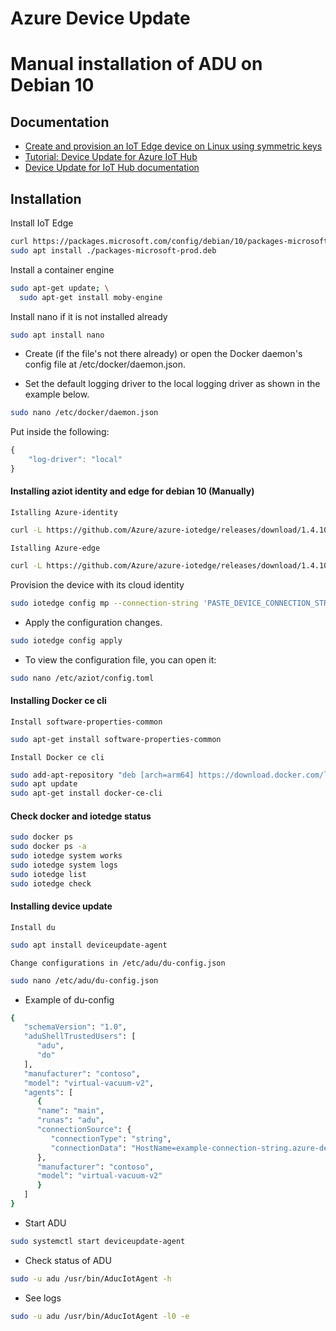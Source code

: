 # Azure Device Update

# Manual installation of ADU on Debian 10

## Documentation

 - [Create and provision an IoT Edge device on Linux using symmetric keys](https://learn.microsoft.com/en-us/azure/iot-edge/how-to-provision-single-device-linux-symmetric?view=iotedge-1.4&amp%3Btabs=azure-portal%2Cubuntu&tabs=azure-portal%2Cubuntu)
 - [Tutorial: Device Update for Azure IoT Hub](https://learn.microsoft.com/en-us/azure/iot-hub-device-update/device-update-simulator)
 - [Device Update for IoT Hub documentation](https://learn.microsoft.com/en-us/azure/iot-hub-device-update/)
## Installation

 Install IoT Edge
```bash
curl https://packages.microsoft.com/config/debian/10/packages-microsoft-prod.deb > ./packages-microsoft-prod.deb
sudo apt install ./packages-microsoft-prod.deb
```
Install a container engine
```bash
sudo apt-get update; \
  sudo apt-get install moby-engine
```

Install nano if it is not installed already
```bash
sudo apt install nano
```
- Create (if the file's not there already) or open the Docker daemon's config file at /etc/docker/daemon.json.

- Set the default logging driver to the local logging driver as shown in the example below.
```bash
sudo nano /etc/docker/daemon.json
```
Put inside the following:
```javascript
{
    "log-driver": "local"
}
```
#### Installing aziot identity and edge for debian 10 (Manually)

``` Istalling Azure-identity ```
```bash
curl -L https://github.com/Azure/azure-iotedge/releases/download/1.4.10/aziot-identity-service_1.4.4-1_debian10_arm64.deb -o aziot-identity-service.deb && sudo apt-get install ./aziot-identity-service.deb
```
``` Istalling Azure-edge ```
```bash
curl -L https://github.com/Azure/azure-iotedge/releases/download/1.4.10/aziot-edge_1.4.10-1_debian10_arm64.deb -o aziot-edge.deb && sudo apt-get install ./aziot-edge.deb
```
Provision the device with its cloud identity
```bash
sudo iotedge config mp --connection-string 'PASTE_DEVICE_CONNECTION_STRING_HERE'
```
- Apply the configuration changes.
```bash
sudo iotedge config apply
```
- To view the configuration file, you can open it:
```bash
sudo nano /etc/aziot/config.toml
```

#### Installing Docker ce cli

``` Install software-properties-common ```
```bash
sudo apt-get install software-properties-common
```

``` Install Docker ce cli ```
```bash
sudo add-apt-repository "deb [arch=arm64] https://download.docker.com/linux/debian buster stable"
sudo apt update
sudo apt-get install docker-ce-cli
```

#### Check docker and iotedge status
```bash
sudo docker ps
sudo docker ps -a
sudo iotedge system works
sudo iotedge system logs
sudo iotedge list
sudo iotedge check
```

#### Installing device update

``` Install du ```
```bash
sudo apt install deviceupdate-agent
```
``` Change configurations in /etc/adu/du-config.json ```

```bash
sudo nano /etc/adu/du-config.json
```

- Example of du-config
```bash
{
   "schemaVersion": "1.0",
   "aduShellTrustedUsers": [
      "adu",
      "do"
   ],
   "manufacturer": "contoso",
   "model": "virtual-vacuum-v2",
   "agents": [
      {
      "name": "main",
      "runas": "adu",
      "connectionSource": {
         "connectionType": "string",
         "connectionData": "HostName=example-connection-string.azure-devices.net;DeviceId=example-device;SharedAccessKey=M5oK/rOP12aB5678YMWv5vFWHFGJFwE8YU6u0uTnrmU=" 
      },
      "manufacturer": "contoso",
      "model": "virtual-vacuum-v2"
      }
   ]
}  
```

- Start ADU
```bash
sudo systemctl start deviceupdate-agent
```

- Check status of ADU
```bash
sudo -u adu /usr/bin/AducIotAgent -h 
```

- See logs
```bash
sudo -u adu /usr/bin/AducIotAgent -l0 -e
```
